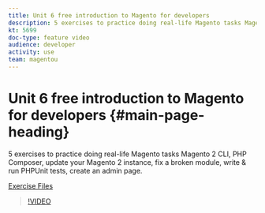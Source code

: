 ```yaml
---
title: Unit 6 free introduction to Magento for developers
description: 5 exercises to practice doing real-life Magento tasks Magento 2 CLI, PHP Composer, update your Magento 2 instance, fix a broken module, write & run PHPUnit tests, create an admin page.
kt: 5699
doc-type: feature video
audience: developer
activity: use
team: magentou
---
```


# Unit 6 free introduction to Magento for developers {#main-page-heading}

5 exercises to practice doing real-life Magento tasks Magento 2 CLI, PHP Composer, update your Magento 2 instance, fix a broken module, write & run PHPUnit tests, create an admin page.

[Exercise Files](./assets/FreeIntro2.3.1.zip)

>[!VIDEO](https://video.tv.adobe.com/v/36201)
